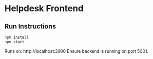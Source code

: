 # Helpdesk Frontend

## Run Instructions
```bash
npm install
npm start
```

Runs on: http://localhost:3000
Ensure backend is running on port 5001.